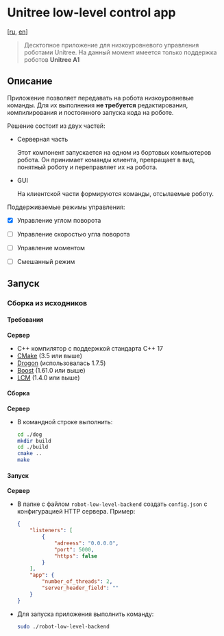 # Unitree low-level control app
[[ru](./README_ru.md), [en](./README.md)]

> Десктопное приложение для низкоуровневого управления роботами Unitree. На данный момент имеется только поддержка роботов **Unitree A1**

## Описание
Приложение позволяет передавать на робота низкоуровневые команды. Для их выполнения **не требуется** редактирования, компилирования и постоянного запуска кода на роботе.

Решение состоит из двух частей:

*   Серверная часть

    Этот компонент запускается на одном из бортовых компьютеров робота. Он принимает команды клиента, превращает в вид, понятный роботу и переправляет их на робота.

*   GUI

    На клиентской части формируются команды, отсылаемые роботу.

Поддерживаемые режимы управления:

- [x] Управление углом поворота
- [ ] Управление скоростью угла поворота
- [ ] Управление моментом 
- [ ] Смешанный режим


## Запуск

### Сборка из исходников

#### Требования

**Сервер**

*   С++ компилятор с поддержкой стандарта С++ 17
*   [CMake](https://cmake.org/install) (3.5 или выше)
*   [Drogon](https://drogon.docsforge.com/master/installation) (использовалась 1.7.5)
*   [Boost](https://www.boost.org/doc/libs/1_79_0/more/getting_started/unix-variants.html) (1.61.0 или выше)
*   [LCM](https://lcm-proj.github.io/build_instructions.html) (1.4.0 или выше)

#### Сборка

**Сервер**

*   В командной строке выполнить:

    ```bash
    cd ./dog
    mkdir build
    cd ./build
    cmake ..
    make
    ```

#### Запуск

**Сервер**

*   В папке с файлом `robot-low-level-backend` создать `config.json` с конфигурацией HTTP сервера. Пример:

    ```json
    {
        "listeners": [
            {
                "adreess": "0.0.0.0",
                "port": 5000,
                "https": false
            }
        ],
        "app": {
            "number_of_threads": 2,
            "server_header_field": ""
        }
    }
    ```

*   Для запуска приложения выполнить команду:

    ```bash
    sudo ./robot-low-level-backend
    ```
